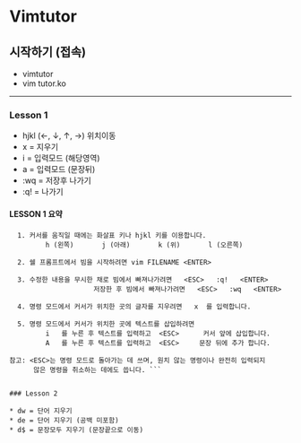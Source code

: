 # Vimtutor

## 시작하기 (접속)

* vimtutor
* vim tutor.ko

---


### Lesson 1 

* hjkl (←, ↓, ↑, →) 위치이동
* x = 지우기
* i = 입력모드 (해당영역)
* a = 입력모드 (문장뒤)
* :wq = 저장후 나가기 
* :q! = 나가기 



#### LESSON 1 요약

``` 
  1. 커서를 움직일 때에는 화살표 키나 hjkl 키를 이용합니다.
         h (왼쪽)       j (아래)       k (위)       l (오른쪽)

  2. 쉘 프롬프트에서 빔을 시작하려면 vim FILENAME <ENTER>

  3. 수정한 내용을 무시한 채로 빔에서 빠져나가려면   <ESC>   :q!   <ENTER>
                     저장한 후 빔에서 빠져나가려면   <ESC>   :wq   <ENTER>

  4. 명령 모드에서 커서가 위치한 곳의 글자를 지우려면   x  를 입력합니다.

  5. 명령 모드에서 커서가 위치한 곳에 텍스트를 삽입하려면
         i   를 누른 후 텍스트를 입력하고  <ESC>      커서 앞에 삽입합니다.
         A   를 누른 후 텍스트를 입력하고  <ESC>     문장 뒤에 추가 합니다.

참고: <ESC>는 명령 모드로 돌아가는 데 쓰며, 원치 않는 명령이나 완전히 입력되지
      않은 명령을 취소하는 데에도 씁니다. ```


### Lesson 2
 
* dw = 단어 지우기
* de = 단어 지우기 (공백 미포함)
* d$ = 문장모두 지우기 (문장끝으로 이동)


